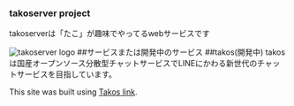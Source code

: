 ### takoserver project

takoserverは「たこ」が趣味でやってるwebサービスです

![takoserver logo](https://dev.takoserver.com/logo-mine.jpg)
##サービスまたは開発中のサービス
##takos(開発中)
takosは国産オープンソース分散型チャットサービスでLINEにかわる新世代のチャットサービスを目指しています。

This site was built using [Takos link](https://github.com/takoserver/takos).